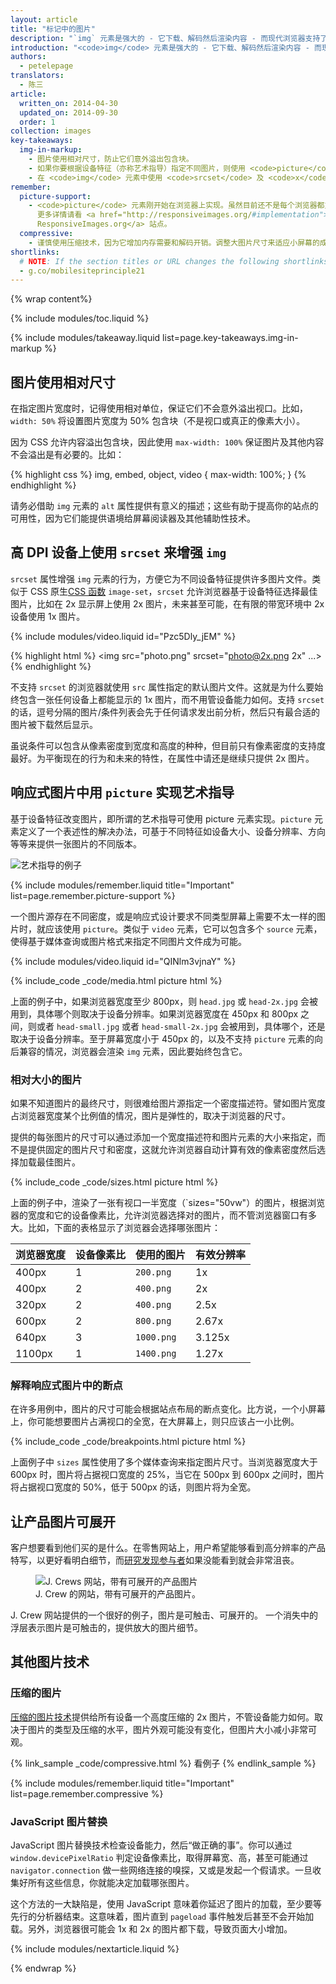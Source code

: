 ```yaml
---
layout: article
title: "标记中的图片"
description: "`img` 元素是强大的 - 它下载、解码然后渲染内容 - 而现代浏览器支持了众多的图片格式。"
introduction: "<code>img</code> 元素是强大的 - 它下载、解码然后渲染内容 - 而现代浏览器支持了众多的图片格式。跨设备使用图片与桌面端并无二致，只需要一些微小调整，就能构建美好体验。"
authors:
  - petelepage
translators:
  - 陈三
article:
  written_on: 2014-04-30
  updated_on: 2014-09-30
  order: 1
collection: images
key-takeaways:
  img-in-markup:
    - 图片使用相对尺寸，防止它们意外溢出包含块。
    - 如果你要根据设备特征（亦称艺术指导）指定不同图片，则使用 <code>picture</code> 元素。
    - 在 <code>img</code> 元素中使用 <code>srcset</code> 及 <code>x</code> 描述符，引导浏览器从不同密度图片中选择、使用最佳的一张。
remember:
  picture-support:
    - <code>picture</code> 元素刚开始在浏览器上实现。虽然目前还不是每个浏览器都支持，但我们推荐使用它，因为它有很强的向后兼容，还可以使用 <a href="http://picturefill.responsiveimages.org/">Picturefill polyfill</a>。
      更多详情请看 <a href="http://responsiveimages.org/#implementation">
      ResponsiveImages.org</a> 站点。 
  compressive:
    - 谨慎使用压缩技术，因为它增加内存需要和解码开销。调整大图片尺寸来适应小屏幕的成本很大，尤其是低端设备上，内存和处理单元有限，情况更为突出。
shortlinks: 
  # NOTE: If the section titles or URL changes the following shortlinks must be updated
  - g.co/mobilesiteprinciple21
---
```


{% wrap content%}

<style>
  img, video, object {
    max-width: 100%;
  }

  img.center {
    display: block;
    margin-left: auto;
    margin-right: auto;
  }
  img.phone {
    max-height: 500px;
    
  }
</style>

{% include modules/toc.liquid %}

{% include modules/takeaway.liquid list=page.key-takeaways.img-in-markup %}


## 图片使用相对尺寸

在指定图片宽度时，记得使用相对单位，保证它们不会意外溢出视口。比如，`width: 50%` 将设置图片宽度为 50% 包含块（不是视口或真正的像素大小）。

因为 CSS 允许内容溢出包含块，因此使用 `max-width: 100%` 保证图片及其他内容不会溢出是有必要的。比如：

{% highlight css %}
img, embed, object, video {
  max-width: 100%;
}
{% endhighlight %}

请务必借助 `img` 元素的 `alt` 属性提供有意义的描述；这些有助于提高你的站点的可用性，因为它们能提供语境给屏幕阅读器及其他辅助性技术。

## 高 DPI 设备上使用 `srcset` 来增强 `img`

<div class="clear">
  <div class="g--half">
    <p>
      <code>srcset</code> 属性增强 <code>img</code> 元素的行为，方便它为不同设备特征提供许多图片文件。类似于 CSS 原生<a href="images-in-css.html#use-image-set-to-provide-high-res-images">CSS 函数</a> <code>image-set</code>，<code>srcset</code> 允许浏览器基于设备特征选择最佳图片，比如在 2x 显示屏上使用 2x 图片，未来甚至可能，在有限的带宽环境中 2x 设备使用 1x 图片。
    </p>
  </div>

  <div class="g--half g--last">
    {% include modules/video.liquid id="Pzc5Dly_jEM" %}
  </div>
</div>

{% highlight html %}
<img src="photo.png" srcset="photo@2x.png 2x" ...>
{% endhighlight %}

不支持 `srcset` 的浏览器就使用 `src` 属性指定的默认图片文件。这就是为什么要始终包含一张任何设备上都能显示的 1x 图片，而不用管设备能力如何。支持 `srcset` 的话，逗号分隔的图片/条件列表会先于任何请求发出前分析，然后只有最合适的图片被下载然后显示。

虽说条件可以包含从像素密度到宽度和高度的种种，但目前只有像素密度的支持度最好。为平衡现在的行为和未来的特性，在属性中请还是继续只提供 2x 图片。

## 响应式图片中用 `picture` 实现艺术指导

基于设备特征改变图片，即所谓的艺术指导可使用 picture 元素实现。<code>picture</code> 元素定义了一个表述性的解决办法，可基于不同特征如设备大小、设备分辨率、方向等等来提供一张图片的不同版本。

<img class="center" src="img/art-direction.png" alt="艺术指导的例子"
srcset="img/art-direction.png 1x, img/art-direction-2x.png 2x">

{% include modules/remember.liquid title="Important" list=page.remember.picture-support %}

<div class="clear">
  <div class="g--half">
    <p>
      一个图片源存在不同密度，或是响应式设计要求不同类型屏幕上需要不太一样的图片时，就应该使用 <code>picture</code>。类似于 <code>video</code> 元素，它可以包含多个 <code>source</code> 元素，使得基于媒体查询或图片格式来指定不同图片文件成为可能。
    </p>
  </div>
  <div class="g--half g--last">
    {% include modules/video.liquid id="QINlm3vjnaY" %}
  </div>
</div>

{% include_code _code/media.html picture html %}

上面的例子中，如果浏览器宽度至少 800px，则 `head.jpg` 或 `head-2x.jpg` 会被用到，具体哪个则取决于设备分辨率。如果浏览器宽度在 450px 和 800px 之间，则或者 `head-small.jpg` 或者 `head-small-2x.jpg` 会被用到，具体哪个，还是取决于设备分辨率。至于屏幕宽度小于 450px 的，以及不支持 `picture` 元素的向后兼容的情况，浏览器会渲染 `img` 元素，因此要始终包含它。

### 相对大小的图片

如果不知道图片的最终尺寸，则很难给图片源指定一个密度描述符。譬如图片宽度占浏览器宽度某个比例值的情况，图片是弹性的，取决于浏览器的尺寸。

提供的每张图片的尺寸可以通过添加一个宽度描述符和图片元素的大小来指定，而不是提供固定的图片尺寸和密度，这就允许浏览器自动计算有效的像素密度然后选择加载最佳图片。

{% include_code _code/sizes.html picture html %}

上面的例子中，渲染了一张有视口一半宽度（`sizes="50vw"）的图片，根据浏览器的宽度和它的设备像素比，允许浏览器选择对的图片，而不管浏览器窗口有多大。比如，下面的表格显示了浏览器会选择哪张图片：

<table class="table-4">
  <colgroup>
    <col span="1">
    <col span="1">
    <col span="1">
    <col span="1">
  </colgroup>
  <thead>
    <tr>
      <th data-th="Browser width">浏览器宽度</th>
      <th data-th="Device pixel ratio">设备像素比</th>
      <th data-th="Image used">使用的图片</th>
      <th data-th="Effective resolution">有效分辨率</th>
    </tr>
  </thead>
  <tbody>
    <tr>
      <td data-th="Browser width">400px</td>
      <td data-th="Device pixel ratio">1</td>
      <td data-th="Image used"><code>200.png</code></td>
      <td data-th="Effective resolution">1x</td>
    </tr>
    <tr>
      <td data-th="Browser width">400px</td>
      <td data-th="Device pixel ratio">2</td>
      <td data-th="Image used"><code>400.png</code></td>
      <td data-th="Effective resolution">2x</td>
    </tr>
    <tr>
      <td data-th="Browser width">320px</td>
      <td data-th="Device pixel ratio">2</td>
      <td data-th="Image used"><code>400.png</code></td>
      <td data-th="Effective resolution">2.5x</td>
    </tr>
    <tr>
      <td data-th="Browser width">600px</td>
      <td data-th="Device pixel ratio">2</td>
      <td data-th="Image used"><code>800.png</code></td>
      <td data-th="Effective resolution">2.67x</td>
    </tr>
    <tr>
      <td data-th="Browser width">640px</td>
      <td data-th="Device pixel ratio">3</td>
      <td data-th="Image used"><code>1000.png</code></td>
      <td data-th="Effective resolution">3.125x</td>
    </tr>
    <tr>
      <td data-th="Browser width">1100px</td>
      <td data-th="Device pixel ratio">1</td>
      <td data-th="Image used"><code>1400.png</code></td>
      <td data-th="Effective resolution">1.27x</td>
    </tr>
  </tbody>
</table>


### 解释响应式图片中的断点

在许多用例中，图片的尺寸可能会根据站点布局的断点变化。比方说，一个小屏幕上，你可能想要图片占满视口的全宽，在大屏幕上，则只应该占一小比例。

{% include_code _code/breakpoints.html picture html %}

上面例子中 `sizes` 属性使用了多个媒体查询来指定图片尺寸。当浏览器宽度大于 600px 时，图片将占据视口宽度的 25%，当它在 500px 到 600px 之间时，图片将占据视口宽度的 50%，低于 500px 的话，则图片将为全宽。


## 让产品图片可展开

客户想要看到他们买的是什么。在零售网站上，用户希望能够看到高分辨率的产品特写，以更好看明白细节，而[研究发现参与者](/web/fundamentals/principles/research-study.html)如果没能看到就会非常沮丧。

<figure>
  <img src="img/sw-make-images-expandable-good.png" srcset="img/sw-make-images-expandable-good.png 1x, img/sw-make-images-expandable-good-2x.png 2x" alt="J. Crews 网站，带有可展开的产品图片">
  <figcaption>J. Crew 的网站，带有可展开的产品图片。</figcaption>
</figure>

J. Crew 网站提供的一个很好的例子，图片是可触击、可展开的。
一个消失中的浮层表示图片是可触击的，提供放大的图片细节。


## 其他图片技术

### 压缩的图片

[压缩的图片技术](http://www.html5rocks.com/en/mobile/high-dpi/#toc-tech-overview)提供给所有设备一个高度压缩的 2x 图片，不管设备能力如何。取决于图片的类型及压缩的水平，图片外观可能没有变化，但图片大小减小非常可观。

{% link_sample _code/compressive.html %}
看例子
{% endlink_sample %}

{% include modules/remember.liquid title="Important" list=page.remember.compressive %}

### JavaScript 图片替换

JavaScript 图片替换技术检查设备能力，然后“做正确的事”。你可以通过 `window.devicePixelRatio` 判定设备像素比，取得屏幕宽、高，甚至可能通过 `navigator.connection` 做一些网络连接的嗅探，又或是发起一个假请求。一旦收集好所有这些信息，你就能决定加载哪张图片。

这个方法的一大缺陷是，使用 JavaScript 意味着你延迟了图片的加载，至少要等先行的分析器结束。这意味着，图片直到 `pageload` 事件触发后甚至不会开始加载。另外，浏览器很可能会 1x 和 2x 的图片都下载，导致页面大小增加。

{% include modules/nextarticle.liquid %}

{% endwrap %}
